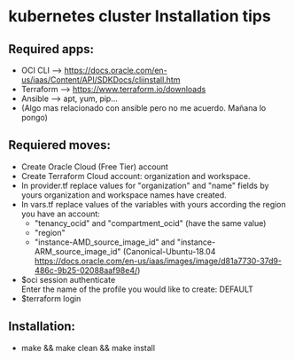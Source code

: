# kubernetes cluster Installation tips

## Required apps:
- OCI CLI --> https://docs.oracle.com/en-us/iaas/Content/API/SDKDocs/cliinstall.htm
- Terraform --> https://www.terraform.io/downloads
- Ansible --> apt, yum, pip...
- (Algo mas relacionado con ansible pero no me acuerdo. Mañana lo pongo)

## Requiered moves:
- Create Oracle Cloud (Free Tier) account
- Create Terraform Cloud account: organization and workspace.
- In provider.tf replace values for "organization" and "name" fields by yours organization and workspace names have created.
- In vars.tf replace values of the variables with yours according the region you have an account:
  - "tenancy_ocid" and "compartment_ocid" (have the same value)
  - "region"
  - "instance-AMD_source_image_id" and "instance-ARM_source_image_id" (Canonical-Ubuntu-18.04 https://docs.oracle.com/en-us/iaas/images/image/d81a7730-37d9-486c-9b25-02088aaf98e4/)
- $oci session authenticate<br />
Enter the name of the profile you would like to create: DEFAULT
- $terraform login

## Installation:
- make && make clean && make install
